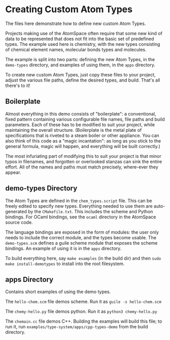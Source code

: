 
Creating Custom Atom Types
==========================
The files here demonstrate how to define new custom Atom Types.

Projects making use of the AtomSpace often require that some new kind
of data to be represented that does not fit into the basic set of
predefined types. The example used here is chemistry, with the new types
consisting of chemical element names, molecular bonds types and
molecules.

The example is split into two parts: defining the new Atom Types, in
the `demo-types` directory, and examples of using them, in the `apps`
directory.

To create new custom Atom Types, just copy these files to your project,
adjust the various file paths, define the desired types, and build.
That's all there's to it!

Boilerplate
-----------
Almost everything in this demo consists of "boilerplate": a conventional,
fixed pattern containing various configurable file names, file paths and
build parameters. Each of these has to be modified to suit your project,
while maintaining the overall structure.  (Boilerplate is the metal plate
of specifications that is riveted to a steam boiler or other appliance.
You can also think of this code as a "magic incantation": as long as you
stick to the general formula, magic will happen, and everything will be
built correctly.)

The most infuriating part of modifying this to suit your project is that
minor typos in filenames, and forgotten or overlooked stanzas can sink
the entire effort.  All of the names and paths must match precisely,
where-ever they appear.

demo-types Directory
--------------------
The Atom Types are defined in the `chem_types.script` file. This can be
freely edited to specify new types. Everything needed to use them are
auto-generated by the `CMakefile.txt`. This includes the scheme and Python
bindings. For OCaml bindings, see the `ocaml` directory in the AtomSpace
source code.

The language bindings are exposed in the form of modules: the user only
needs to include the correct module, and the types become usable. The
`demo-types.scm` defines a guile scheme module that exposes the scheme
bindings.  An example of using it is in the `apps` directory.

To build everything here, say `make examples` (in the build dir) and
then `sudo make install-demotypes` to install into the root filesystem.

apps Directory
--------------
Contains short examples of using the demo types.

The `hello-chem.scm` file demos scheme. Run it as
`guile -s hello-chem.scm`

The `chemy-hello.py` file demos python. Run it as
`python3 chemy-hello.py`

The `chemain.cc` file demos C++. Building the examples will build this
file; to run it, run `examples/type-system/apps/cpp-types-demo` from the
build directory.
